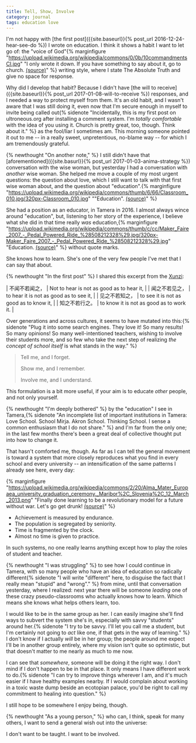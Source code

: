```yaml
---
title: Tell, Show, Involve
category: journal
tags: education love
---
```


I'm not happy with [the first post]({{site.baseurl}}{% post_url 2016-12-24-hear-see-do %}) I wrote on education. I think it shows a habit I want to let go of: the "voice of God"{% marginfigure "https://upload.wikimedia.org/wikipedia/commons/0/0b/10commandmentsCI.jpg" "I only wrote it down. If you have something to say about it, go to church. [(source)](https://commons.wikimedia.org/wiki/File:10commandmentsCI.jpg)" %} writing style, where I state The Absolute Truth and give no space for response.

Why did I develop that habit? Because I didn't have [the will to receive]({{site.baseurl}}{% post_url 2017-01-08-will-to-receive %}) responses, and I needed a way to protect myself from them. It's an old habit, and I wasn't aware that I was still doing it, even now that I'm secure enough in myself to invite being called out{% sidenote "Incidentally, this is my first post on ultroneous.org after installing a comment system. I'm *totally comfortable* with the idea of you using it. Church is pretty great, too, though. Think about it." %} as the fool/liar I sometimes am. This morning someone pointed it out to me -- in a really sweet, unpretentious, no-blame way -- for which I am tremendously grateful.

{% newthought "On another note," %} I still didn't have that [aforementioned]({{site.basurl}}{% post_url 2017-01-03-anima-strategy %}) conversation with the wise woman, but yesterday I had a conversation with *another* wise woman. She helped me move a couple of my most urgent questions: the question about love, which I still want to talk with that first wise woman about, and the question about "education".{% marginfigure "https://upload.wikimedia.org/wikipedia/commons/thumb/6/66/Classroom_010.jpg/320px-Classroom_010.jpg" "\"Education\". [(source)](https://commons.wikimedia.org/wiki/File:Classroom_010.jpg)" %}

She had a position as an educator, in Tamera in 2016. I almost always wince around "education", but, listening to her story of the experience, I believe what she did in that time really *was* education,{% marginfigure "https://upload.wikimedia.org/wikipedia/commons/thumb/c/cc/Maker_Faire_2007_-_Pedal_Powered_Ride_%28508212328%29.jpg/320px-Maker_Faire_2007_-_Pedal_Powered_Ride_%28508212328%29.jpg" "Education. [(source)](https://commons.wikimedia.org/wiki/File:Maker_Faire_2007_-_Pedal_Powered_Ride_(508212328).jpg)" %} without quote marks.

She knows how to learn. She's one of the very few people I've met that I can say that about.

{% newthought "In the first post" %} I shared this excerpt from the [Xunzi](https://en.wikipedia.org/wiki/Xunzi_(book)):

| 不闻不若闻之， | Not to hear is not as good as to hear it, |
| 闻之不若见之， | to hear it is not as good as to see it, |
| 见之不若知之， | to see it is not as good as to know it, |
| 知之不若行之。 | to know it is not as good as to work it. |

Over generations and across cultures, it seems to have mutated into this:{% sidenote "Plug it into some search engines. They love it! So many results! So many opinions! So many well-intentioned teachers, wishing to involve their students more, and so few who take the next step of realizing *the concept of school itself* is what stands in the way." %}

> Tell me, and I forget.
> 
> Show me, and I remember.
> 
> Involve me, and I understand.

This formulation is a bit more useful, if your aim is to educate *other* people, and not only yourself.

{% newthought "I'm deeply bothered" %} by the \"education\" I see in Tamera,{% sidenote "An incomplete list of important institutions in Tamera: Love School. School Mirja. Akron School. Thinking School. I sense a common enthusiasm that I do not share." %} and I'm far from the only one; in the last few months there's been a great deal of collective thought put into how to change it.

That hasn't comforted me, though. As far as I can tell the general movement is toward a system that more closely reproduces what you find in every school and every university -- an intensification of the same patterns I already see here, every day:

{% marginfigure "https://upload.wikimedia.org/wikipedia/commons/2/20/Alma_Mater_Europaea_university_graduation_ceremony._Maribor%2C_Slovenia%2C_12_March_2013.png" "Finally done learning to be a revolutionary model for a future without war. Let's go get drunk! [(source)](https://commons.wikimedia.org/wiki/File:Alma_Mater_Europaea_university_graduation_ceremony._Maribor,_Slovenia,_12_March_2013.png)" %}
* Achievement is measured by endurance.
* The population is segregated by seniority.
* Time is fragmented by the clock.
* Almost no time is given to practice.

In such systems, no one really learns anything except how to play the roles of student and teacher.

{% newthought "I was struggling" %} to see how I could continue in Tamera, with so many people who have an idea of education so radically different{% sidenote "I will write \"different\" here, to disguise the fact that I really mean \"stupid\" and \"wrong\"." %} from mine, until that conversation yesterday, where I realized: next year there will be someone *leading* one of these crazy pseudo-classrooms who actually knows how to learn. Which means she knows what helps others learn, too.

I would like to be in the same group as her. I can easily imagine she'll find ways to subvert the system she's in, especially with savvy "students" around her.{% sidenote "I try to be savvy. I'll let you call me a student, but I'm certainly not going to *act* like one, if that gets in the way of learning." %} I don't know if I actually *will* be in her group; the people around me expect I'll be in another group entirely, where my vision isn't quite so optimistic, but that doesn't matter to me nearly as much to me now.

I can see that *somewhere*, someone will be doing it the right way. I don't mind if I don't happen to be in that place. It only means I have different work to do.{% sidenote "I can try to improve things wherever I am, and it's much easier if I have healthy examples nearby. If I would complain about working in a toxic waste dump beside an ecotopian palace, you'd be right to call my commitment to healing into question." %}

I still hope to be somewhere I enjoy being, though.

{% newthought "As a young person," %} who can, I think, speak for many others, I want to send a general wish out into the universe:

I don't want to be taught. I want to be involved.
